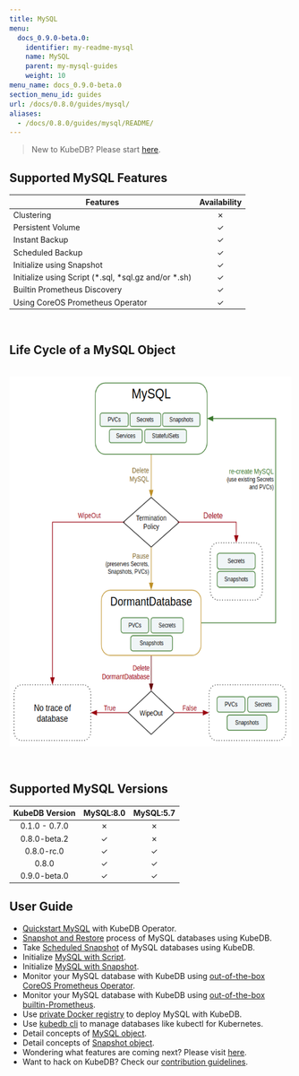 ```yaml
---
title: MySQL
menu:
  docs_0.9.0-beta.0:
    identifier: my-readme-mysql
    name: MySQL
    parent: my-mysql-guides
    weight: 10
menu_name: docs_0.9.0-beta.0
section_menu_id: guides
url: /docs/0.8.0/guides/mysql/
aliases:
  - /docs/0.8.0/guides/mysql/README/
---
```


> New to KubeDB? Please start [here](/docs/concepts/README.md).

## Supported MySQL Features

|Features                                                | Availability |
|--------------------------------------------------------|:------------:|
|Clustering                                              | &#10007;     |
|Persistent Volume                                       | &#10003;     |
|Instant Backup                                          | &#10003;     |
|Scheduled Backup                                        | &#10003;     |
|Initialize using Snapshot                               | &#10003;     |
|Initialize using Script (\*.sql, \*sql.gz and/or \*.sh) | &#10003;     |
|Builtin Prometheus Discovery                            | &#10003;     |
|Using CoreOS Prometheus Operator                        | &#10003;     |

<br/>

## Life Cycle of a MySQL Object

<p align="center">
  <img alt="lifecycle"  src="/docs/images/mysql/mysql-lifecycle.png" width="600" height="660">
</p>

<br/>

## Supported MySQL Versions

| KubeDB Version | MySQL:8.0 | MySQL:5.7 |
|:--------------:|:---------:|:---------:|
| 0.1.0 - 0.7.0  | &#10007;  | &#10007;  |
| 0.8.0-beta.2   | &#10003;  | &#10007;  |
| 0.8.0-rc.0     | &#10003;  | &#10003;  |
| 0.8.0          | &#10003;  | &#10003;  |
| 0.9.0-beta.0   | &#10003;  | &#10003;  |

## User Guide

- [Quickstart MySQL](/docs/guides/mysql/quickstart/quickstart.md) with KubeDB Operator.
- [Snapshot and Restore](/docs/guides/mysql/snapshot/backup-and-restore.md) process of MySQL databases using KubeDB.
- Take [Scheduled Snapshot](/docs/guides/mysql/snapshot/scheduled-backup.md) of MySQL databases using KubeDB.
- Initialize [MySQL with Script](/docs/guides/mysql/initialization/using-script.md).
- Initialize [MySQL with Snapshot](/docs/guides/mysql/initialization/using-snapshot.md).
- Monitor your MySQL database with KubeDB using [out-of-the-box CoreOS Prometheus Operator](/docs/guides/mysql/monitoring/using-coreos-prometheus-operator.md).
- Monitor your MySQL database with KubeDB using [out-of-the-box builtin-Prometheus](/docs/guides/mysql/monitoring/using-builtin-prometheus.md).
- Use [private Docker registry](/docs/guides/mysql/private-registry/using-private-registry.md) to deploy MySQL with KubeDB.
- Use [kubedb cli](/docs/guides/mysql/cli/cli.md) to manage databases like kubectl for Kubernetes.
- Detail concepts of [MySQL object](/docs/concepts/databases/mysql.md).
- Detail concepts of [Snapshot object](/docs/concepts/snapshot.md).
- Wondering what features are coming next? Please visit [here](/docs/roadmap.md).
- Want to hack on KubeDB? Check our [contribution guidelines](/docs/CONTRIBUTING.md).
